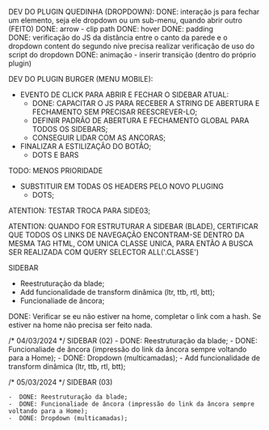 DEV DO PLUGIN QUEDINHA (DROPDOWN):
DONE: interação js para fechar um elemento, seja ele dropdown ou um sub-menu, quando abrir outro (FEITO)
DONE: arrow - clip path
DONE: hover
DONE: padding  
DONE: verificação do JS da distância entre o canto da parede e o dropdown content do segundo níve precisa realizar verificação de uso do script do dropdown
DONE: animação - inserir transição (dentro do próprio plugin)

DEV DO PLUGIN BURGER (MENU MOBILE):

-   EVENTO DE CLICK PARA ABRIR E FECHAR O SIDEBAR ATUAL:
    -   DONE: CAPACITAR O JS PARA RECEBER A STRING DE ABERTURA E FECHAMENTO SEM PRECISAR REESCREVER-LO;
    -   DEFINIR PADRÃO DE ABERTURA E FECHAMENTO GLOBAL PARA TODOS OS SIDEBARS;
    -   CONSEGUIR LIDAR COM AS ANCORAS;
-   FINALIZAR A ESTILIZAÇÃO DO BOTÃO;
    -   DOTS E BARS

TODO: MENOS PRIORIDADE

-   SUBSTITUIR EM TODAS OS HEADERS PELO NOVO PLUGING
    -   DOTS;

 ATENTION: TESTAR TROCA PARA SIDE03;

 ATENTION: QUANDO FOR ESTRUTURAR A SIDEBAR (BLADE), CERTIFICAR QUE TODOS OS LINKS DE NAVEGAÇÃO ENCONTRAM-SE DENTRO DA MESMA TAG HTML, COM UNICA CLASSE UNICA, PARA ENTÃO A BUSCA SER REALIZADA COM QUERY SELECTOR ALL('.CLASSE')

SIDEBAR 

-   Reestruturação da blade;
-   Add funcionalidade de transform dinâmica (ltr, ttb, rtl, btt);
-   Funcionaliade de âncora;

DONE: Verificar se eu não estiver na home, completar o link com a hash. Se estiver na home não precisa ser feito nada.


/* 04/03/2024 */
SIDEBAR (02)
    -  DONE: Reestruturação da blade;
    -  DONE: Funcionaliade de âncora (impressão do link da âncora sempre voltando para a Home); 
    -  DONE: Dropdown (multicamadas);
    -   Add funcionalidade de transform dinâmica (ltr, ttb, rtl, btt);

/* 05/03/2024 */
SIDEBAR (03)

    -  DONE: Reestruturação da blade;
    -  DONE: Funcionaliade de âncora (impressão do link da âncora sempre voltando para a Home); 
    -  DONE: Dropdown (multicamadas);
